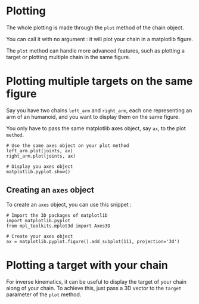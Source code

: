 # Plotting #

The whole plotting is made through the `plot` method of the chain object.

You can call it with no argument : it will plot your chain in a matplotlib figure.

The `plot` method can handle more advanced features, such as plotting a target or plotting multiple chain in the same figure.

# Plotting multiple targets on the same figure
Say you have two chains `left_arm` and `right_arm`, each one representing an arm of an humanoid, and you want to display them on the same figure.

You only have to pass the same matplotlib axes object, say `ax`, to the plot `method`.

```
# Use the same axes object on your plot method
left_arm.plot(joints, ax)
right_arm.plot(joints, ax)

# Display you axes object
matplotlib.pyplot.show()
```

## Creating an `axes` object
To create an `axes` object, you can use this snippet :
```
# Import the 3D packages of matplotlib
import matplotlib.pyplot
from mpl_toolkits.mplot3d import Axes3D

# Create your axes object
ax = matplotlib.pyplot.figure().add_subplot(111, projection='3d')
```

# Plotting a target with your chain
For inverse kinematics, it can be useful to display the target of your chain along of your chain.
To achieve this, just pass a 3D vector to the `target` parameter of the `plot` method.
